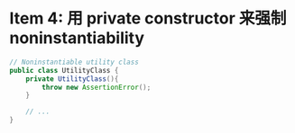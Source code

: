 # Item 4: 用 private constructor 来强制 noninstantiability

``` java
// Noninstantiable utility class
public class UtilityClass {
    private UtilityClass(){
        throw new AssertionError();
    }

    // ...
}
```
